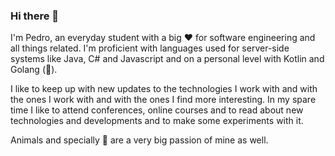 ### Hi there 👋

I'm Pedro, an everyday student with a big :heart: for software engineering and all things related.
I'm proficient with languages used for server-side systems like Java, C# and Javascript and on a personal level with Kotlin and Golang (:blue_heart:).

I like to keep up with new updates to the technologies I work with and with the ones I work with and with the ones I find more interesting. In my spare time I like to attend conferences, online courses and to read about new technologies and developments and to make some experiments with it. 

Animals and specially :racehorse: are a very big passion of mine as well. 
